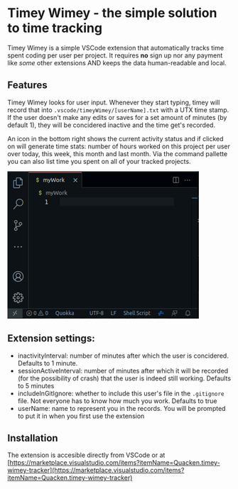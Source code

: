 # Timey Wimey - the simple solution to time tracking

Timey Wimey is a simple VSCode extension that automatically tracks time spent coding per user per project.
It requires **no** sign up nor any payment like *some* other extensions AND keeps the data
human-readable and local.

## Features
Timey Wimey looks for user input. Whenever they start typing, 
timey will record that into `.vscode/timeyWimey/[userName].txt` with 
a UTX time stamp. If the user doesn't make any edits or saves for 
a set amount of minutes (by default 1), they will be concidered 
inactive and the time get's recorded.

An icon in the bottom right shows the current activity status and if clicked on
will generate time stats: number of hours worked on this project per user over 
today, this week, this month and last month. Via the command pallette you can 
also list time you spent on all of your tracked projects.

![Gif showing the usage of the extension!](assets/usage.gif)

## Extension settings:
- inactivityInterval: number of minutes after which the user is concidered. Defaults 
to 1 minute.
- sessionActiveInterval: number of minutes after which it will be recorded (for 
the possibility of crash) that the user is indeed still working. Defaults to 5 minutes
- includeInGitIgnore: whether to include this user's file in the `.gitignore` file. 
Not everyone has to know how much you work. Defaults to true
- userName: name to represent you in the records. You will be prompted to put it in
when you first use the extension

## Installation
The extension is accesible directly from VSCode or at [https://marketplace.visualstudio.com/items?itemName=Quacken.timey-wimey-tracker](https://marketplace.visualstudio.com/items?itemName=Quacken.timey-wimey-tracker)
